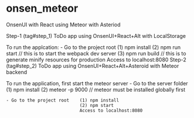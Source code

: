# onsen_meteor
OnsenUI with React using Meteor with Asteriod

Step-1 (tag#step_1)
ToDo app using OnsenUI+React+Alt with LocalStorage

To run the applcation:
	- Go to the project root 	(1) npm install
								(2) npm run start // this is to start the webpack dev server
								(3) npm run build // this is to generate minify resources for production 
								Access to localhost:8080
Step-2 (tag#step_2)
ToDo app using OnsenUI+React+Alt+Asteroid with Meteor backend

To run the application, first start the meteor server
	- Go to the server folder	(1) npm install
								(2) meteor -p 9000 // meteor must be installed globally first
	
	- Go to the project root	(1) npm install
								(2) npm start
								Access to localhost:8080
